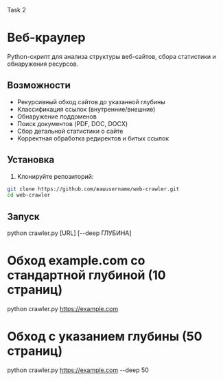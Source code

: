 Task 2
# Веб-краулер

Python-скрипт для анализа структуры веб-сайтов, сбора статистики и обнаружения ресурсов.

## Возможности

- Рекурсивный обход сайтов до указанной глубины
- Классификация ссылок (внутренние/внешние)
- Обнаружение поддоменов
- Поиск документов (PDF, DOC, DOCX)
- Сбор детальной статистики о сайте
- Корректная обработка редиректов и битых ссылок

## Установка

1. Клонируйте репозиторий:
```bash
git clone https://github.com/вашusername/web-crawler.git
cd web-crawler
```

## Запуск

python crawler.py [URL] [--deep ГЛУБИНА]

# Обход example.com со стандартной глубиной (10 страниц)
python crawler.py https://example.com

# Обход с указанием глубины (50 страниц)
python crawler.py https://example.com --deep 50
